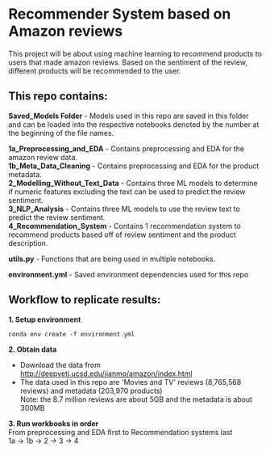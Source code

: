 # Recommender System based on Amazon reviews
This project will be about using machine learning to recommend products to users that made amazon reviews. Based on the sentiment of the review, different products will be recommended to the user.

## This repo contains:

**Saved_Models Folder** - Models used in this repo are saved in this folder and can be loaded into the respective notebooks denoted by the number at the beginning of the file names.

**1a_Preprocessing_and_EDA** - Contains preprocessing and EDA for the amazon review data.  
**1b_Meta_Data_Cleaning** - Contains preprocessing and EDA for the product metadata.  
**2_Modelling_Without_Text_Data** - Contains three ML models to determine if numeric features excluding the text can be used to predict the review sentiment.  
**3_NLP_Analysis** - Contains three ML models to use the review text to predict the review sentiment.  
**4_Recommendation_System** - Contains 1 recommendation system to recommend products based off of review sentiment and the product description.  

**utils.py** - Functions that are being used in multiple notebooks.

**environment.yml** - Saved environment dependencies used for this repo



## Workflow to replicate results:

**1. Setup environment**

    conda env create -f environment.yml  

**2. Obtain data**
- Download the data from http://deepyeti.ucsd.edu/jianmo/amazon/index.html  
- The data used in this repo are 'Movies and TV' reviews (8,765,568 reviews) and metadata (203,970 products)  
Note: the 8.7 million reviews are about 5GB and the metadata is about 300MB  

**3. Run workbooks in order**  
    From preprocessing and EDA first to Recommendation systems last  
    1a -> 1b -> 2 -> 3 -> 4  





